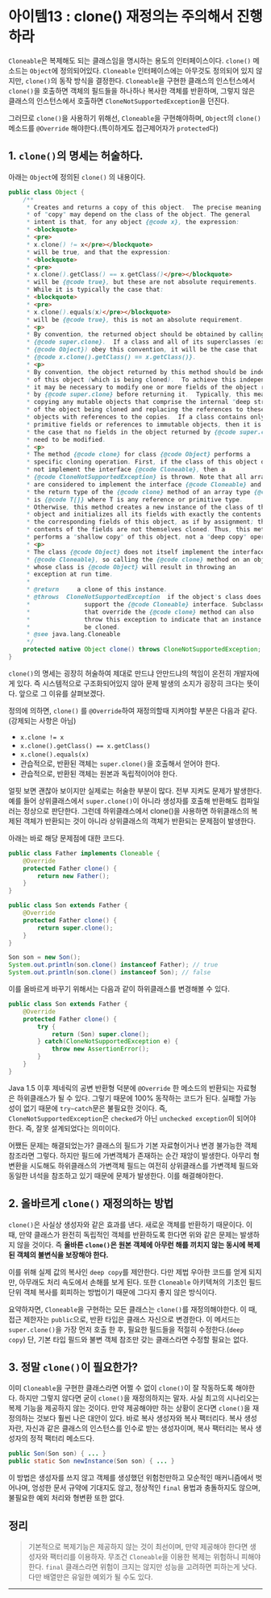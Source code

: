 # 아이템13 : clone() 재정의는 주의해서 진행하라

`Cloneable`은 복제해도 되는 클래스임을 명시하는 용도의 인터페이스이다. `clone()` 메소드는 `Object`에 정의되어있다. `Cloneable` 인터페이스에는 아무것도 정의되어 있지 않지만, `clone()`의 동작 방식을 결정한다.
`Cloneable`을 구현한 클래스의 인스턴스에서 `clone()`을 호출하면 객체의 필드들을 하나하나 복사한 객체를 반환하며, 그렇지 않은 클래스의 인스턴스에서 호출하면 `CloneNotSupportedException`을 던진다.

그러므로 `clone()`을 사용하기 위해선, `Cloneable`을 구현해야하며, `Object`의 `clone()` 메소드를 `@Override` 해야한다.(특이하게도 접근제어자가 `protected`다)

## 1. `clone()`의 명세는 허술하다.


아래는 `Object`에 정의된 `clone()` 의 내용이다.


```java
public class Object {
    /**
     * Creates and returns a copy of this object.  The precise meaning
     * of "copy" may depend on the class of the object. The general
     * intent is that, for any object {@code x}, the expression:
     * <blockquote>
     * <pre>
     * x.clone() != x</pre></blockquote>
     * will be true, and that the expression:
     * <blockquote>
     * <pre>
     * x.clone().getClass() == x.getClass()</pre></blockquote>
     * will be {@code true}, but these are not absolute requirements.
     * While it is typically the case that:
     * <blockquote>
     * <pre>
     * x.clone().equals(x)</pre></blockquote>
     * will be {@code true}, this is not an absolute requirement.
     * <p>
     * By convention, the returned object should be obtained by calling
     * {@code super.clone}.  If a class and all of its superclasses (except
     * {@code Object}) obey this convention, it will be the case that
     * {@code x.clone().getClass() == x.getClass()}.
     * <p>
     * By convention, the object returned by this method should be independent
     * of this object (which is being cloned).  To achieve this independence,
     * it may be necessary to modify one or more fields of the object returned
     * by {@code super.clone} before returning it.  Typically, this means
     * copying any mutable objects that comprise the internal "deep structure"
     * of the object being cloned and replacing the references to these
     * objects with references to the copies.  If a class contains only
     * primitive fields or references to immutable objects, then it is usually
     * the case that no fields in the object returned by {@code super.clone}
     * need to be modified.
     * <p>
     * The method {@code clone} for class {@code Object} performs a
     * specific cloning operation. First, if the class of this object does
     * not implement the interface {@code Cloneable}, then a
     * {@code CloneNotSupportedException} is thrown. Note that all arrays
     * are considered to implement the interface {@code Cloneable} and that
     * the return type of the {@code clone} method of an array type {@code T[]}
     * is {@code T[]} where T is any reference or primitive type.
     * Otherwise, this method creates a new instance of the class of this
     * object and initializes all its fields with exactly the contents of
     * the corresponding fields of this object, as if by assignment; the
     * contents of the fields are not themselves cloned. Thus, this method
     * performs a "shallow copy" of this object, not a "deep copy" operation.
     * <p>
     * The class {@code Object} does not itself implement the interface
     * {@code Cloneable}, so calling the {@code clone} method on an object
     * whose class is {@code Object} will result in throwing an
     * exception at run time.
     *
     * @return     a clone of this instance.
     * @throws  CloneNotSupportedException  if the object's class does not
     *               support the {@code Cloneable} interface. Subclasses
     *               that override the {@code clone} method can also
     *               throw this exception to indicate that an instance cannot
     *               be cloned.
     * @see java.lang.Cloneable
     */
    protected native Object clone() throws CloneNotSupportedException;
}
```

`clone()`의 명세는 굉장히 허술하여 제대로 만드냐 안만드냐의 책임이 온전히 개발자에게 있다. 즉 시스템적으로 구조화되어있지 않아 문제 발생의 소지가 굉장히 크다는 뜻이다. 앞으로 그 이유를 살펴보겠다.

정의에 의하면, `clone()` 를 `@Override`하여 재정의할때 지켜야할 부분은 다음과 같다. (강제되는 사항은 아님)

* `x.clone != x`
* `x.clone().getClass() == x.getClass()`
* `x.clone().equals(x)` 
* 관습적으로, 반환된 객체는 `super.clone()`을 호출해서 얻어야 한다.
* 관습적으로, 반환된 객체는 원본과 독립적이어야 한다.

얼핏 보면 괜찮아 보이지만 실제로는 허술한 부분이 많다. 전부 지켜도 문제가 발생한다. 예를 들어 상위클래스에서 `super.clone()`이 아니라 생성자를 호출해 반환해도 컴파일러는 정상으로 판단한다. 
그런데 하위클래스에서 clone()을 사용하면 하위클래스의 복제된 객체가 반환되는 것이 아니라 상위클래스의 객체가 반환되는 문제점이 발생한다. 

아래는 바로 해당 문제점에 대한 코드다.


```java
public class Father implements Cloneable {
	@Override
	protected Father clone() {
		return new Father();
	}
}

public class Son extends Father {
	@Override
	protected Father clone() {
		return super.clone();
	}
}

Son son = new Son();
System.out.println(son.clone() instanceof Father); // true
System.out.println(son.clone() instanceof Son); // false
```
이를 올바르게 바꾸기 위해서는 다음과 같이 하위클래스를 변경해볼 수 있다.

```java
public class Son extends Father {
	@Override
	protected Father clone() {
	    try {
	        return (Son) super.clone();
	    } catch(CloneNotSupportedException e) {
	        throw new AssertionError();
	    }
	}
}
```

Java 1.5 이후 제네릭의 공변 반환형 덕분에 `@Override` 한 메소드의 반환되는 자료형은 하위클래스가 될 수 있다. 그렇기 때문에 100% 동작하는 코드가 된다. 실패할 가능성이 없기 때문에 `try~catch`문은 불필요한 것이다. 즉, `CloneNotSupportedException`은 `checked`가 아닌 `unchecked exception`이 되어야 한다. 
즉, 잘못 설계되었다는 의미이다. 

어쨌든 문제는 해결되었는가? 클래스의 필드가 기본 자료형이거나 변경 불가능한 객체 참조라면 그렇다. 하지만 필드에 가변객체가 존재하는 순간 재앙이 발생한다.
아무리 형변환을 시도해도 하위클래스의 가변객체 필드는 여전히 상위클래스를 가변객체 필드와 동일한 녀석을 참조하고 있기 때문에 문제가 발생한다. 이를 해결해야한다.


## 2. 올바르게 `clone()` 재정의하는 방법

`clone()`은 사실상 생성자와 같은 효과를 낸다. 새로운 객체를 반환하기 때문이다. 이 때, 만약 클래스가 완전히 독립적인 객체를 반환하도록 한다면 위와 같은 문제는 발생하지 않을 것이다. 즉 **올바른 `clone()`은 원본 객체에 아무런 해를 끼치지 않는 동시에 복제된 객체의 불변식을 보장해야 한다.** 

이를 위해 실제 값의 복사인 `deep copy`를 제안한다. 다만 제법 우아한 코드를 얻게 되지만, 아무래도 처리 속도에서 손해를 보게 된다. 또한 `Cloneable` 아키텍쳐의 기초인 필드단위 객체 복사를 회피하는 방법이기 때문에 그다지 좋지 않은 방식이다.

요약하자면, `Cloneable`을 구현하는 모든 클래스는 `clone()`를 재정의해야한다. 이 때, 접근 제한자는 `public`으로, 반환 타입은 클래스 자신으로 변경한다. 이 메서드는 `super.clone()`을 가장 먼저 호출 한 후, 필요한 필드들을 적절히 수정한다.(`deep copy`) 단, 기본 타입 필드와 불변 객체 참조만 갖는 클래스라면 수정할 필요는 없다.


## 3. 정말 `clone()`이 필요한가?

이미 `Cloneable`을 구현한 클래스라면 어쩔 수 없이 `clone()`이 잘 작동하도록 해야한다. 하지만 그렇지 않다면 굳이 `clone()`을 재정의하지는 말자. 사실 최고의 시나리오는 복제 기능을 제공하지 않는 것이다. 만약 제공해야만 하는 상황이 온다면 `clone()`을 재정의하는 것보다 훨씬 나은 대안이 있다.
바로 복사 생성자와 복사 팩터리다. 복사 생성자란, 자신과 같은 클래스의 인스턴스를 인수로 받는 생성자이며, 복사 팩터리는 복사 생성자의 정적 팩터리 메소드다.

```java
public Son(Son son) { ... }
public static Son newInstance(Son son) { ... }
```
이 방법은 생성자를 쓰지 않고 객체를 생성했던 위험천만하고 모순적인 매커니즘에서 벗어나며, 엉성한 문서 규약에 기대지도 않고, 정상적인 `final` 용법과 충돌하지도 않으며, 불필요한 예외 처리와 형변환 또한 없다.


## 정리

> 기본적으로 복제기능은 제공하지 않는 것이 최선이며, 만약 제공해야 한다면 생성자와 팩터리를 이용하자. 무조건 `Cloneable`을 이용한 복제는 위험하니 피해야한다. `final` 클래스라면 위험이 크지는 않지만 성능을 고려하면 피하는게 낫다. 다만 배열만은 유일한 예외가 될 수도 있다.


---